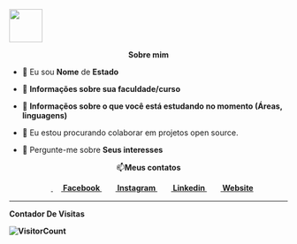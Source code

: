  <img src="https://media2.giphy.com/media/FX5aKofPgom36xXCSe/giphy.gif?cid=790b7611csb43kizttyzn3v9lw3jpvtfe8zg9p81ix1k94q0&ep=v1_stickers_search&rid=giphy.gif&ct=s" width="60px">

<p align="center"><b>Sobre mim</b></p>
<p align="left">
  
- 👦 Eu sou <strong>Nome</strong> de <strong>Estado</strong>

- 🔭 <strong>Informações sobre sua faculdade/curso</strong>

- 🌱 <strong>Informaçẽos sobre o que você está estudando no momento (Áreas, linguagens)</strong>

- 👯 Eu estou procurando colaborar em projetos open source.

- 💬 Pergunte-me sobre <strong>Seus interesses</strong>
</p>
<p align="center">📫<b>Meus contatos</br></p>

<p align="center">
&nbsp;&nbsp;&nbsp;&nbsp;<a href = "https://www.facebook.com/SEU_FACE_AQUI?ref=bookmarks" target="_blank"> <img align="center" src = "https://cdn1.iconfinder.com/data/icons/logotypes/32/square-facebook-256.png" height= 15px width = 15px> Facebook </a>&nbsp;&nbsp;
<a href = "https://www.instagram.com/SEU_INSTA_AQUI" target="_blank"><img align="center" src="https://image.flaticon.com/icons/svg/174/174855.svg" height= 15px width = 15px> Instagram </a>&nbsp;&nbsp;
<a href = "https://www.linkedin.com/in/SEU_LINKEDIN_AQUI-4b872715a/" target="_blank"><img align="center" src = "https://image.flaticon.com/icons/svg/174/174857.svg" height= 15px width = 15px> Linkedin </a>&nbsp;&nbsp;
<a href = "SEU_SITE_PESSOAL_AQUI" target="_blank"><img align="center" src = "https://image.flaticon.com/icons/svg/841/841364.svg" height= 15px width = 15px> Website </a>
</p>

*************
**Contador De Visitas**

![VisitorCount](https://profile-counter.glitch.me/{Duduxs}/count.svg)
